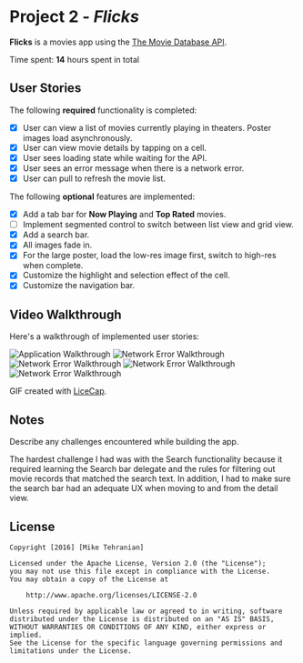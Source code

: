 # Project 2 - *Flicks*

**Flicks** is a movies app using the [The Movie Database API](http://docs.themoviedb.apiary.io/#).

Time spent: **14** hours spent in total

## User Stories

The following **required** functionality is completed:

- [x] User can view a list of movies currently playing in theaters. Poster images load asynchronously.
- [x] User can view movie details by tapping on a cell.
- [x] User sees loading state while waiting for the API.
- [x] User sees an error message when there is a network error.
- [x] User can pull to refresh the movie list.

The following **optional** features are implemented:

- [x] Add a tab bar for **Now Playing** and **Top Rated** movies.
- [ ] Implement segmented control to switch between list view and grid view.
- [x] Add a search bar.
- [x] All images fade in.
- [x] For the large poster, load the low-res image first, switch to high-res when complete.
- [x] Customize the highlight and selection effect of the cell.
- [x] Customize the navigation bar.

## Video Walkthrough

Here's a walkthrough of implemented user stories:

<img src='http://i.imgur.com/3Vkda6p.gif' title='Application Walkthrough' width='' alt='Application Walkthrough' />
<img src='http://i.imgur.com/YTMEmn3.gif' title='Error Walkthrough' width='' alt='Network Error Walkthrough' />
<img src='http://i.imgur.com/rE5etJB.gif' title='Error Walkthrough' width='' alt='Network Error Walkthrough' />
<img src='http://i.imgur.com/sTqxwv0.gif' title='Error Walkthrough' width='' alt='Network Error Walkthrough' />
<img src='http://i.imgur.com/jgmknvi.gif' title='Error Walkthrough' width='' alt='Network Error Walkthrough' />

GIF created with [LiceCap](http://www.cockos.com/licecap/).

## Notes

Describe any challenges encountered while building the app.

The hardest challenge I had was with the Search functionality because it required learning the Search bar delegate and the rules for filtering out movie records that matched the search text. In addition, I had to make sure the search bar had an adequate UX when moving to and from the detail view.

## License

    Copyright [2016] [Mike Tehranian]

    Licensed under the Apache License, Version 2.0 (the "License");
    you may not use this file except in compliance with the License.
    You may obtain a copy of the License at

        http://www.apache.org/licenses/LICENSE-2.0

    Unless required by applicable law or agreed to in writing, software
    distributed under the License is distributed on an "AS IS" BASIS,
    WITHOUT WARRANTIES OR CONDITIONS OF ANY KIND, either express or implied.
    See the License for the specific language governing permissions and
    limitations under the License.
